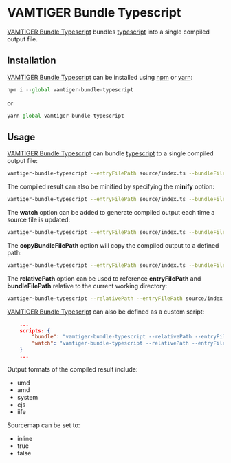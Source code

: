 # VAMTIGER Bundle Typescript
[VAMTIGER Bundle Typescript](https://github.com/vamtiger-project/vamtiger-bundle-typescript) bundles  [typescript](https://www.typescriptlang.org/) into a single compiled output file.

## Installation
[VAMTIGER Bundle Typescript](https://github.com/vamtiger-project/vamtiger-bundle-typescript) can be installed using [npm](https://www.npmjs.com/) or [yarn](https://yarnpkg.com/lang/en/):
```javascript
npm i --global vamtiger-bundle-typescript 
```
or
```javascript
yarn global vamtiger-bundle-typescript
```

## Usage
[VAMTIGER Bundle Typescript](https://github.com/vamtiger-project/vamtiger-bundle-typescript) can bundle [typescript](https://www.typescriptlang.org/) to a single compiled output file:
```bash
vamtiger-bundle-typescript --entryFilePath source/index.ts --bundleFilePath build/bundle.js --format cjs --sourcemap inline
```

The compiled result can also be minified by specifying the **minify** option:
```bash
vamtiger-bundle-typescript --entryFilePath source/index.ts --bundleFilePath build/bundle.js --format cjs --sourcemap inline --minify
```

The **watch** option can be added to generate compiled output each time a source file is updated:
```bash
vamtiger-bundle-typescript --entryFilePath source/index.ts --bundleFilePath build/bundle.js --format cjs --sourcemap inline --watch
```

The **copyBundleFilePath** option will copy the compiled output to a defined path:
```bash
vamtiger-bundle-typescript --entryFilePath source/index.ts --bundleFilePath build/bundle.js --format cjs --sourcemap inline --copyBundleFilePath ${PWD}/some/bundle-copy.js
```

The **relativePath** option can be used to reference **entryFilePath** and **bundleFilePath** relative to the current working directory:
```bash
vamtiger-bundle-typescript --relativePath --entryFilePath source/index.ts --bundleFilePath build/bundle.js --format cjs --sourcemap inline --copyBundleFilePath ${PWD}/some/bundle-copy.js
```

[VAMTIGER Bundle Typescript](https://github.com/vamtiger-project/vamtiger-bundle-typescript) can also be defined as a custom script:
```json
    ...
    scripts: {
        "bundle": "vamtiger-bundle-typescript --relativePath --entryFilePath source/index.ts --bundleFilePath build/bundle.js --format iife --sourcemap inline --watch --minify",
        "watch": "vamtiger-bundle-typescript --relativePath --entryFilePath source/index.ts --bundleFilePath build/bundle.js --format iife --sourcemap inline --watch --minify"
    }
    ...
```

Output formats of the compiled result include:
* umd
* amd
* system
* cjs
* iife

Sourcemap can be set to:
* inline
* true
* false 